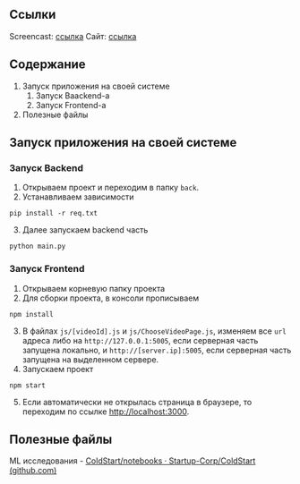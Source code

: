 ## Ссылки

Screencast: [ссылка](https://disk.yandex.ru/d/tOuoz6p9HlZ3lw)
Сайт: [ссылка](http://87.242.86.81:3000/)

## Содержание

1. Запуск приложения на своей системе
	1. Запуск Baackend-а
	2. Запуск Frontend-а
2. Полезные файлы
## Запуск приложения на своей системе
### Запуск Backend

1. Открываем проект и переходим в папку `back`. 
2. Устанавливаем зависимости 
```
pip install -r req.txt
```
3. Далее запускаем backend часть
```
python main.py
```

### Запуск Frontend

1. Открываем корневую папку проекта
2. Для сборки проекта, в консоли прописываем
```
npm install
```
3. В файлах `js/[videoId].js` и `js/ChooseVideoPage.js`, изменяем все `url` адреса либо на `http://127.0.0.1:5005`, если серверная часть запущена локально, и `http://[server.ip]:5005`, если серверная часть запущена на выделенном сервере.
4. Запускаем проект 
```
npm start
```
5. Если автоматически не открылась страница в браузере, то переходим по ссылке  [http://localhost:3000](http://localhost:3000).

## Полезные файлы

ML исследования - [ColdStart/notebooks · Startup-Corp/ColdStart (github.com)](https://github.com/Startup-Corp/ColdStart/tree/main/notebooks)